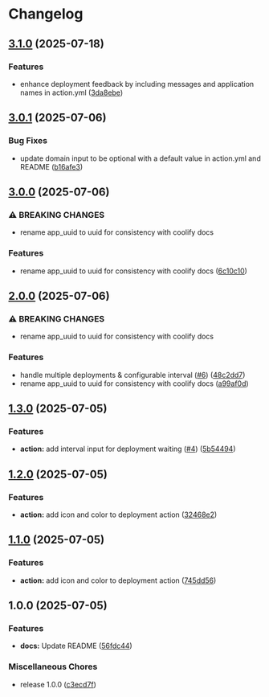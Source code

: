 # Changelog

## [3.1.0](https://github.com/ChristopheCVB/coolify-deploy-action/compare/v3.0.1...v3.1.0) (2025-07-18)


### Features

* enhance deployment feedback by including messages and application names in action.yml ([3da8ebe](https://github.com/ChristopheCVB/coolify-deploy-action/commit/3da8ebeb898be7cbb40b4e0dded4f7ab5122a5b0))

## [3.0.1](https://github.com/ChristopheCVB/coolify-deploy-action/compare/v3.0.0...v3.0.1) (2025-07-06)


### Bug Fixes

* update domain input to be optional with a default value in action.yml and README ([b16afe3](https://github.com/ChristopheCVB/coolify-deploy-action/commit/b16afe3645a540b7d52d76850e65ae93938b6f38))

## [3.0.0](https://github.com/ChristopheCVB/coolify-deploy-action/compare/v2.0.0...v3.0.0) (2025-07-06)


### ⚠ BREAKING CHANGES

* rename app_uuid to uuid for consistency with coolify docs

### Features

* rename app_uuid to uuid for consistency with coolify docs ([6c10c10](https://github.com/ChristopheCVB/coolify-deploy-action/commit/6c10c104d95fff78f12963c6f8211b9b1f4b6b7e))

## [2.0.0](https://github.com/ChristopheCVB/coolify-deploy-action/compare/v1.3.0...v2.0.0) (2025-07-06)


### ⚠ BREAKING CHANGES

* rename app_uuid to uuid for consistency with coolify docs

### Features

* handle multiple deployments & configurable interval ([#6](https://github.com/ChristopheCVB/coolify-deploy-action/issues/6)) ([48c2dd7](https://github.com/ChristopheCVB/coolify-deploy-action/commit/48c2dd7323f601a7c43b7b206da1bffecfdd0d80))
* rename app_uuid to uuid for consistency with coolify docs ([a99af0d](https://github.com/ChristopheCVB/coolify-deploy-action/commit/a99af0d57000d60ed6d56ae767ac073c35f742c8))

## [1.3.0](https://github.com/ChristopheCVB/coolify-deploy-action/compare/v1.2.0...v1.3.0) (2025-07-05)


### Features

* **action:** add interval input for deployment waiting ([#4](https://github.com/ChristopheCVB/coolify-deploy-action/issues/4)) ([5b54494](https://github.com/ChristopheCVB/coolify-deploy-action/commit/5b544942dd40fa901f69cb39a4870f298b4bb92b))

## [1.2.0](https://github.com/ChristopheCVB/coolify-deploy-action/compare/v1.1.0...v1.2.0) (2025-07-05)


### Features

* **action:** add icon and color to deployment action ([32468e2](https://github.com/ChristopheCVB/coolify-deploy-action/commit/32468e2d8166363b11976a2bbcb0087d5b70988a))

## [1.1.0](https://github.com/ChristopheCVB/coolify-deploy-action/compare/v1.0.0...v1.1.0) (2025-07-05)


### Features

* **action:** add icon and color to deployment action ([745dd56](https://github.com/ChristopheCVB/coolify-deploy-action/commit/745dd56fd6a4583166db0f1121a7cf326c436ae2))

## 1.0.0 (2025-07-05)


### Features

* **docs:** Update README ([56fdc44](https://github.com/ChristopheCVB/coolify-deploy-action/commit/56fdc44e08127d94cbd43d6f34e2298c80a8fc46))


### Miscellaneous Chores

* release 1.0.0 ([c3ecd7f](https://github.com/ChristopheCVB/coolify-deploy-action/commit/c3ecd7f57a701860850b27177ec3a1e96cfafc40))
